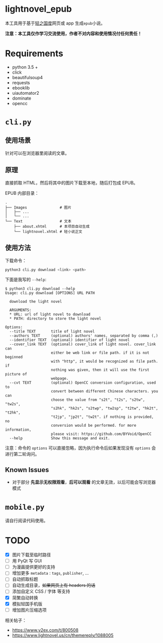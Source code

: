 # lightnovel_epub

本工具用于基于[轻之国度](https://lightnovel.us)网页或 app 生成`epub`小说。

**注意：本工具仅作学习交流使用，作者不对内容和使用情况付任何责任！**

# Requirements

* python 3.5 +
* click
* beautifulsoup4
* requests
* ebooklib
* uiautomator2
* dominate
* opencc

# `cli.py`

## 使用场景

针对可以在浏览器里阅读的文章。

## 原理

直接抓取 HTML，然后将其中的图片下载至本地，随后打包成 EPUB。

EPUB 内部目录：

```
.
├── Images               # 图片
│   ├── ...
│   └── ...
└── Text                 # 文本
    ├── about.xhtml      # 本项目自动生成
    └── lightnovel.xhtml # 轻小说正文
```

## 使用方法

下载命令：

```bash
python3 cli.py download <link> <path>
```

下面是我写的 `--help`:

```
$ python3 cli.py download --help
Usage: cli.py download [OPTIONS] URL PATH

  download the light novel

  ARGUMENTS:
  * URL: url of light novel to download
  * PATH: directory to store the light novel

Options:
  --title TEXT       title of light novel
  --authors TEXT     (optional) authors' names, separated by comma (,)
  --identifier TEXT  (optional) identifier of light novel
  --cover_link TEXT  (optional) cover_link of light novel. cover_link can
                     either be web link or file path. if it is not beginned
                     with "http", it would be recognized as file path. if
                     nothing was given, then it will use the first picture of
                     webpage.
  --cvt TEXT         (optional) OpenCC conversion configuration, used to
                     convert between different Chinese characters. you can
                     choose the value from "s2t", "t2s", "s2tw", "tw2s",
                     "s2hk", "hk2s", "s2twp", "tw2sp", "t2tw", "hk2t", "t2hk",
                     "t2jp", "jp2t", "tw2t". if nothing is provided, no
                     conversion would be performed. for more information,
                     please visit: https://github.com/BYVoid/OpenCC
  --help             Show this message and exit.
```

注意：命令的 `options` 可以直接忽略，因为执行命令后如果发现没有 `options` 会进行第二轮询问。

## Known Issues

* 对于部分 **先显示无权限观看**，**后可以观看** 的文章无效，以后可能会写浏览器模式

# `mobile.py`

请自行阅读代码使用。

# TODO

- [x] 图片下载至临时路径
- [ ] 用 PyQt 写 GUI
- [ ] 为漫画提供更好的支持
- [ ] 增加更多 `metadata` : `tags`, `publisher`, ...
- [ ] 自动抓取标题
- [ ] 自动生成目录，~~如果网页上有 headers 的话~~
- [ ] 添加自定义 CSS / 字体 等支持
- [x] 简繁自动转换
- [x] 模拟轻国手机版
- [ ] 增加图片压缩选项

相关帖子：
* https://www.v2ex.com/t/800508
* https://www.lightnovel.us/cn/themereply/1088005
